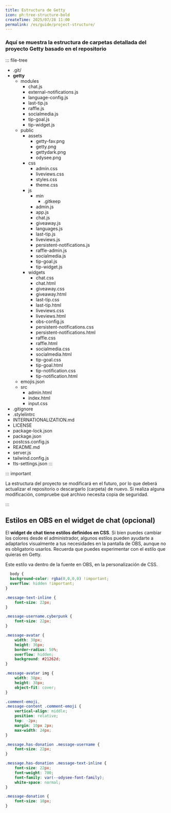 ```yaml
---
title: Estructura de Getty
icon: ph:tree-structure-bold
createTime: 2025/07/28 11:00
permalink: /es/guide/project-structure/
---
```


### Aquí se muestra la estructura de carpetas detallada del proyecto Getty basado en el repositorio

::: file-tree

- .git/
- **getty**
  - modules
    - chat.js
    - external-notifications.js
    - language-config.js
    - last-tip.js
    - raffle.js
    - socialmedia.js
    - tip-goal.js
    - tip-widget.js
  - public
    - assets
      - getty-fav.png
      - getty.png
      - gettydark.png
      - odysee.png
    - css
      - admin.css
      - liveviews.css
      - styles.css
      - theme.css
    - js
      - min
        - .gitkeep
      - admin.js
      - app.js
      - chat.js
      - giveaway.js
      - languages.js
      - last-tip.js
      - liveviews.js
      - persistent-notifications.js
      - raffle-admin.js
      - socialmedia.js
      - tip-goal.js
      - tip-widget.js
    - widgets
      - chat.css
      - chat.html
      - giveaway.css
      - giveaway.html
      - last-tip.css
      - last-tip.html
      - liveviews.css
      - liveviews.html
      - obs-config.js
      - persistent-notifications.css
      - persistent-notifications.html
      - raffle.css
      - raffle.html
      - socialmedia.css
      - socialmedia.html
      - tip-goal.css
      - tip-goal.html
      - tip-notification.css
      - tip-notification.html
  - emojis.json
  - src
    - admin.html
    - index.html
    - input.css
- .gitignore
- .stylelintrc
- INTERNATIONALIZATION.md
- LICENSE
- package-lock.json
- package.json
- postcss.config.js
- README.md
- server.js
- tailwind.config.js
- tts-settings.json
  :::

::: important

La estructura del proyecto se modificará en el futuro, por lo que deberá actualizar el repositorio o descargarlo (carpeta) de nuevo. Si realiza alguna modificación, compruebe qué archivo necesita copia de seguridad.

:::

## Estilos en OBS en el widget de chat (opcional)

El **widget de chat tiene estilos definidos en CSS**. Si bien puedes cambiar los colores desde el administrador, algunos estilos pueden ayudarte a adaptarlos visualmente a tus necesidades en la pantalla de OBS, aunque no es obligatorio usarlos. Recuerda que puedes experimentar con el estilo que quieras en Getty.

Este estilo va dentro de la fuente en OBS, en la personalización de CSS.

```css title="chat.html"
  body { 
  background-color: rgba(0,0,0,0) !important; 
  overflow: hidden !important;
}

.message-text-inline {
    font-size: 22px;
}

.message-username.cyberpunk {
    font-size: 22px;
}

.message-avatar {
    width: 38px;
    height: 36px;
    border-radius: 50%;
    overflow: hidden;
    background: #21262d;
}

.message-avatar img {
    width: 38px;
    height: 38px;
    object-fit: cover;
}

.comment-emoji,
.message-content .comment-emoji {
    vertical-align: middle;
    position: relative;
    top: -2px;
    margin: 10px 2px;
    max-width: 24px;
}

.message.has-donation .message-username {
    font-size: 22px;
}

.message.has-donation .message-text-inline {
    font-size: 22px;
    font-weight: 700;
    font-family: var(--odysee-font-family);
    white-space: normal;
}

.message-donation {
    font-size: 18px;
}
```
